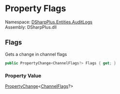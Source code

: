 # Property Flags

Namespace: [DSharpPlus.Entities.AuditLogs](DSharpPlus.Entities.AuditLogs.md)  
Assembly: DSharpPlus.dll

## <a id="DSharpPlus_Entities_AuditLogs_DiscordAuditLogThreadEventEntry_Flags"></a>Flags

Gets a change in channel flags

```csharp
public PropertyChange<ChannelFlags?> Flags { get; }
```

### Property Value

[PropertyChange](DSharpPlus.Entities.AuditLogs.PropertyChange\-1.md)<[ChannelFlags](DSharpPlus.ChannelFlags.md)?\>

